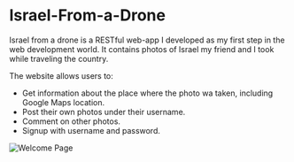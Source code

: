 # Israel-From-a-Drone

Israel from a drone is a RESTful web-app I developed as my first step in the web development world.
It contains photos of Israel my friend and I took while traveling the country.

The website allows users to:

- Get information about the place where the photo wa taken, including Google Maps location.
- Post their own photos under their username.
- Comment on other photos.
- Signup with username and password.

![Welcome Page](https://imgur.com/a/DvmUmVu)

